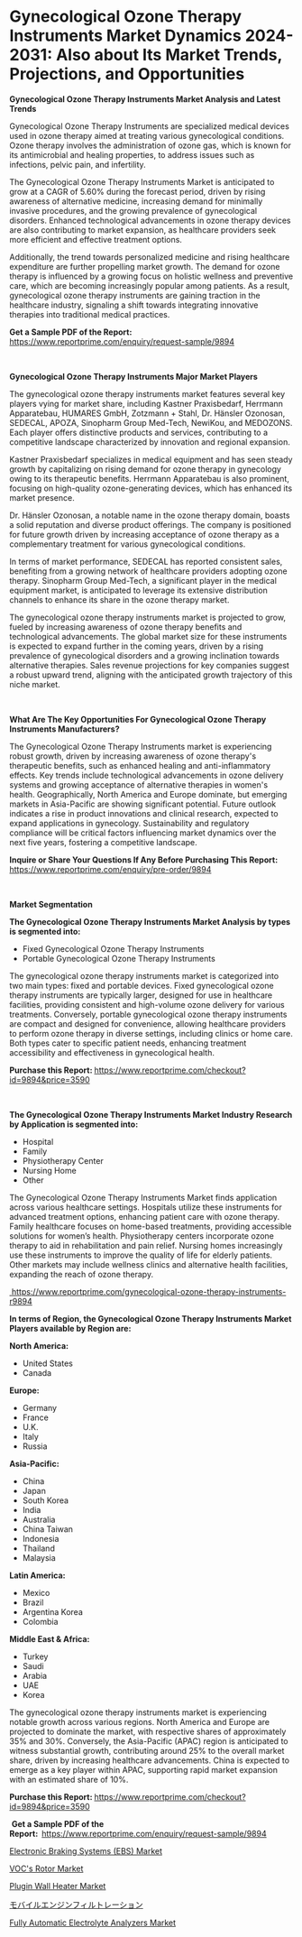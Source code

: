 <p><h1>Gynecological Ozone Therapy Instruments Market Dynamics 2024-2031: Also about Its Market Trends, Projections, and Opportunities</h1></p><p><strong>Gynecological Ozone Therapy Instruments Market Analysis and Latest Trends</strong></p>
<p><p>Gynecological Ozone Therapy Instruments are specialized medical devices used in ozone therapy aimed at treating various gynecological conditions. Ozone therapy involves the administration of ozone gas, which is known for its antimicrobial and healing properties, to address issues such as infections, pelvic pain, and infertility.</p><p>The Gynecological Ozone Therapy Instruments Market is anticipated to grow at a CAGR of 5.60% during the forecast period, driven by rising awareness of alternative medicine, increasing demand for minimally invasive procedures, and the growing prevalence of gynecological disorders. Enhanced technological advancements in ozone therapy devices are also contributing to market expansion, as healthcare providers seek more efficient and effective treatment options.</p><p>Additionally, the trend towards personalized medicine and rising healthcare expenditure are further propelling market growth. The demand for ozone therapy is influenced by a growing focus on holistic wellness and preventive care, which are becoming increasingly popular among patients. As a result, gynecological ozone therapy instruments are gaining traction in the healthcare industry, signaling a shift towards integrating innovative therapies into traditional medical practices.</p></p>
<p><strong>Get a Sample PDF of the Report:&nbsp;</strong> <a href="https://www.reportprime.com/enquiry/request-sample/9894">https://www.reportprime.com/enquiry/request-sample/9894</a></p>
<p>&nbsp;</p>
<p><strong>Gynecological Ozone Therapy Instruments Major Market Players</strong></p>
<p><p>The gynecological ozone therapy instruments market features several key players vying for market share, including Kastner Praxisbedarf, Herrmann Apparatebau, HUMARES GmbH, Zotzmann + Stahl, Dr. Hänsler Ozonosan, SEDECAL, APOZA, Sinopharm Group Med-Tech, NewiKou, and MEDOZONS. Each player offers distinctive products and services, contributing to a competitive landscape characterized by innovation and regional expansion.</p><p>Kastner Praxisbedarf specializes in medical equipment and has seen steady growth by capitalizing on rising demand for ozone therapy in gynecology owing to its therapeutic benefits. Herrmann Apparatebau is also prominent, focusing on high-quality ozone-generating devices, which has enhanced its market presence. </p><p>Dr. Hänsler Ozonosan, a notable name in the ozone therapy domain, boasts a solid reputation and diverse product offerings. The company is positioned for future growth driven by increasing acceptance of ozone therapy as a complementary treatment for various gynecological conditions.</p><p>In terms of market performance, SEDECAL has reported consistent sales, benefiting from a growing network of healthcare providers adopting ozone therapy. Sinopharm Group Med-Tech, a significant player in the medical equipment market, is anticipated to leverage its extensive distribution channels to enhance its share in the ozone therapy market.</p><p>The gynecological ozone therapy instruments market is projected to grow, fueled by increasing awareness of ozone therapy benefits and technological advancements. The global market size for these instruments is expected to expand further in the coming years, driven by a rising prevalence of gynecological disorders and a growing inclination towards alternative therapies. Sales revenue projections for key companies suggest a robust upward trend, aligning with the anticipated growth trajectory of this niche market.</p></p>
<p>&nbsp;</p>
<p><strong>What Are The Key Opportunities For Gynecological Ozone Therapy Instruments Manufacturers?</strong></p>
<p><p>The Gynecological Ozone Therapy Instruments market is experiencing robust growth, driven by increasing awareness of ozone therapy's therapeutic benefits, such as enhanced healing and anti-inflammatory effects. Key trends include technological advancements in ozone delivery systems and growing acceptance of alternative therapies in women's health. Geographically, North America and Europe dominate, but emerging markets in Asia-Pacific are showing significant potential. Future outlook indicates a rise in product innovations and clinical research, expected to expand applications in gynecology. Sustainability and regulatory compliance will be critical factors influencing market dynamics over the next five years, fostering a competitive landscape.</p></p>
<p><strong>Inquire or Share Your Questions If Any Before Purchasing This Report:</strong> <a href="https://www.reportprime.com/enquiry/pre-order/9894">https://www.reportprime.com/enquiry/pre-order/9894</a></p>
<p>&nbsp;</p>
<p><strong>Market Segmentation</strong></p>
<p><strong>The Gynecological Ozone Therapy Instruments Market Analysis by types is segmented into:</strong></p>
<p><ul><li>Fixed Gynecological Ozone Therapy Instruments</li><li>Portable Gynecological Ozone Therapy Instruments</li></ul></p>
<p><p>The gynecological ozone therapy instruments market is categorized into two main types: fixed and portable devices. Fixed gynecological ozone therapy instruments are typically larger, designed for use in healthcare facilities, providing consistent and high-volume ozone delivery for various treatments. Conversely, portable gynecological ozone therapy instruments are compact and designed for convenience, allowing healthcare providers to perform ozone therapy in diverse settings, including clinics or home care. Both types cater to specific patient needs, enhancing treatment accessibility and effectiveness in gynecological health.</p></p>
<p><strong>Purchase this Report:&nbsp;</strong><a href="https://www.reportprime.com/checkout?id=9894&price=3590">https://www.reportprime.com/checkout?id=9894&price=3590</a></p>
<p>&nbsp;</p>
<p><strong>The Gynecological Ozone Therapy Instruments Market Industry Research by Application is segmented into:</strong></p>
<p><ul><li>Hospital</li><li>Family</li><li>Physiotherapy Center</li><li>Nursing Home</li><li>Other</li></ul></p>
<p><p>The Gynecological Ozone Therapy Instruments Market finds application across various healthcare settings. Hospitals utilize these instruments for advanced treatment options, enhancing patient care with ozone therapy. Family healthcare focuses on home-based treatments, providing accessible solutions for women’s health. Physiotherapy centers incorporate ozone therapy to aid in rehabilitation and pain relief. Nursing homes increasingly use these instruments to improve the quality of life for elderly patients. Other markets may include wellness clinics and alternative health facilities, expanding the reach of ozone therapy.</p></p>
<p><a href="https://www.reportprime.com/gynecological-ozone-therapy-instruments-r9894">&nbsp;https://www.reportprime.com/gynecological-ozone-therapy-instruments-r9894</a></p>
<p><strong>In terms of Region, the Gynecological Ozone Therapy Instruments Market Players available by Region are:</strong></p>
<p>
    <p> <strong> North America: </strong>
        <ul>
            <li>United States</li>
            <li>Canada</li>
        </ul>
        </p> 
    <p> <strong> Europe: </strong>
        <ul>
            <li>Germany</li>
            <li>France</li>
            <li>U.K.</li>
            <li>Italy</li>
            <li>Russia</li>
        </ul>
        </p> 
    <p> <strong> Asia-Pacific: </strong>
        <ul>
            <li>China</li>
            <li>Japan</li>
            <li>South Korea</li>
            <li>India</li>
            <li>Australia</li>
            <li>China Taiwan</li>
            <li>Indonesia</li>
            <li>Thailand</li>
            <li>Malaysia</li>
        </ul>
        </p> 
    <p> <strong> Latin America: </strong>
        <ul>
            <li>Mexico</li>
            <li>Brazil</li>
            <li>Argentina Korea</li>
            <li>Colombia</li>
        </ul>
        </p> 
    <p> <strong> Middle East & Africa: </strong>
        <ul>
            <li>Turkey</li>
            <li>Saudi</li>
            <li>Arabia</li>
            <li>UAE</li>
            <li>Korea</li>
        </ul>
    </p>
    </p>
<p><p>The gynecological ozone therapy instruments market is experiencing notable growth across various regions. North America and Europe are projected to dominate the market, with respective shares of approximately 35% and 30%. Conversely, the Asia-Pacific (APAC) region is anticipated to witness substantial growth, contributing around 25% to the overall market share, driven by increasing healthcare advancements. China is expected to emerge as a key player within APAC, supporting rapid market expansion with an estimated share of 10%.</p></p>
<p><strong>Purchase this Report: </strong><a href="https://www.reportprime.com/checkout?id=9894&price=3590">https://www.reportprime.com/checkout?id=9894&price=3590</a></p>
<p>&nbsp;<strong>Get a Sample PDF of the Report:&nbsp;&nbsp;</strong><a href="https://www.reportprime.com/enquiry/request-sample/9894">https://www.reportprime.com/enquiry/request-sample/9894</a></p>
<p><strong></strong></p>
<p><p><a href="https://medium.com/@samirmayert46/this-electronic-braking-systems-ebs-market-research-report-evaluates-the-key-market-trends-317a17c34c1e">Electronic Braking Systems (EBS) Market</a></p><p><a href="https://medium.com/@samirmayert46/the-vocs-rotor-market-insights-report-offers-an-in-depth-and-thorough-analysis-of-the-market-ffecdc757dbd">VOC's Rotor Market</a></p><p><a href="https://www.linkedin.com/pulse/global-plugin-wall-heater-industry-analysis-share-growth-mpnzc?trackingId=fYUxUXCVSNWruY7S%2BZc8iA%3D%3D">Plugin Wall Heater Market</a></p><p><a href="https://medium.com/@dfg5fff/mobile-engine-filtration-market-%E3%81%AE%E3%82%B0%E3%83%AD%E3%83%BC%E3%83%90%E3%83%AB%E5%B8%82%E5%A0%B4%E6%A6%82%E8%A6%81%E3%81%AF-%E4%B8%96%E7%95%8C%E3%81%8A%E3%82%88%E3%81%B3%E4%B8%BB%E8%A6%81%E5%B8%82%E5%A0%B4%E3%81%AB%E3%81%8A%E3%81%91%E3%82%8B%E6%A5%AD%E7%95%8C%E3%81%AB%E5%BD%B1%E9%9F%BF%E3%82%92%E4%B8%8E%E3%81%88%E3%82%8B%E4%B8%BB%E8%A6%81%E3%81%AA%E3%83%88%E3%83%AC%E3%83%B3%E3%83%89%E3%81%AB%E3%81%A4%E3%81%84%E3%81%A6-%E7%8B%AC%E8%87%AA%E3%81%AE%E8%A6%96%E7%82%B9%E3%82%92%E6%8F%90%E4%BE%9B%E3%81%97%E3%81%BE%E3%81%99-3f221897e1f7">モバイルエンジンフィルトレーション</a></p><p><a href="https://github.com/BellAuer/Market-Research-Report-List-1/blob/main/fully-automatic-electrolyte-analyzers-market.md">Fully Automatic Electrolyte Analyzers Market</a></p></p>